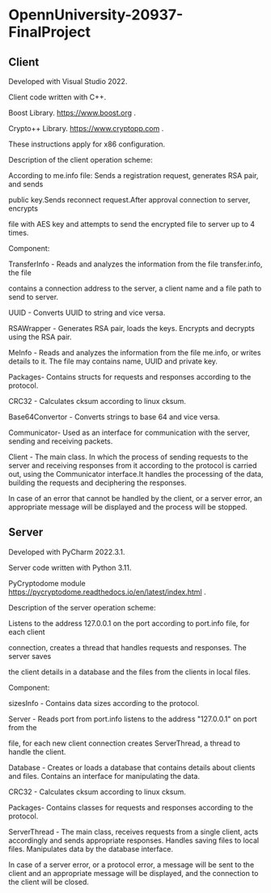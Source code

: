 # OpennUniversity-20937-FinalProject

## Client

Developed with Visual Studio 2022.

Client code written with C++.

Boost Library. https://www.boost.org .

Crypto++ Library. https://www.cryptopp.com .

These instructions apply for x86 configuration.

Description of the client operation scheme:

According to me.info file: Sends a registration request, generates RSA pair, and sends

public key.Sends reconnect request.After approval connection to server, encrypts

file with AES key and attempts to send the encrypted file to server up to 4 times.

Component:

TransferInfo - Reads and analyzes the information from the file transfer.info, the file

contains a connection address to the server, a client name and a file path to send to server.

UUID - Converts UUID to string and vice versa.

RSAWrapper - Generates RSA pair, loads the keys. Encrypts and decrypts using the
RSA pair.

MeInfo - Reads and analyzes the information from the file me.info, or writes details
to it. The file may contains name, UUID and private key.

Packages- Contains structs for requests and responses according to the protocol.

CRC32 - Calculates cksum according to linux cksum.

Base64Convertor - Converts strings to base 64 and vice versa.

Communicator- Used as an interface for communication with the server, sending and
receiving packets.

Client - The main class. In which the process of sending requests to the server and
receiving responses from it according to the protocol is carried out, using the
Communicator interface.It handles the processing of the data, building the requests
and deciphering the responses.

In case of an error that cannot be handled by the client, or a server error, an
appropriate message will be displayed and the process will be stopped.

## Server
Developed with PyCharm 2022.3.1.

Server code written with Python 3.11.

PyCryptodome module https://pycryptodome.readthedocs.io/en/latest/index.html .

Description of the server operation scheme:

Listens to the address 127.0.0.1 on the port according to port.info file, for each client

connection, creates a thread that handles requests and responses. The server saves

the client details in a database and the files from the clients in local files.

Component:

sizesInfo - Contains data sizes according to the protocol.

Server - Reads port from port.info listens to the address "127.0.0.1" on port from the

file, for each new client connection creates ServerThread, a thread to handle the
client.

Database - Creates or loads a database that contains details about clients and files.
Contains an interface for manipulating the data.

CRC32 - Calculates cksum according to linux cksum.

Packages- Contains classes for requests and responses according to the protocol.

ServerThread - The main class, receives requests from a single client, acts accordingly
and sends appropriate responses. Handles saving files to local files. Manipulates data
by the database interface.

In case of a server error, or a protocol error, a message will be sent to the client and
an appropriate message will be displayed, and the connection to the client will be
closed.
